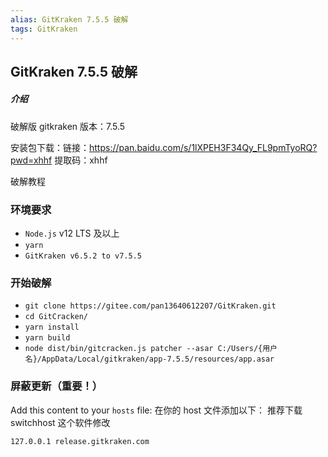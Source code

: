 ```yaml
---
alias: GitKraken 7.5.5 破解
tags: GitKraken
---
```


## GitKraken 7.5.5 破解


##### 介绍

破解版 gitkraken 版本：7.5.5

安装包下载：链接：https://pan.baidu.com/s/1lXPEH3F34Qy_FL9pmTyoRQ?pwd=xhhf 
提取码：xhhf

破解教程

### 环境要求

- `Node.js` v12 LTS 及以上
- `yarn`
- `GitKraken v6.5.2 to v7.5.5`

### 开始破解

- `git clone https://gitee.com/pan13640612207/GitKraken.git`
- `cd GitCracken/`
- `yarn install`
- `yarn build`
- `node dist/bin/gitcracken.js patcher --asar C:/Users/{用户名}/AppData/Local/gitkraken/app-7.5.5/resources/app.asar`

### 屏蔽更新（重要！）

Add this content to your `hosts` file:
在你的 host 文件添加以下：
推荐下载 switchhost 这个软件修改

```text
127.0.0.1 release.gitkraken.com
```